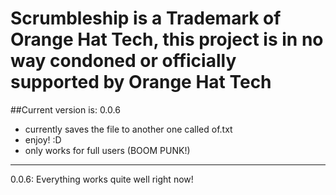 # Scrumbleship is a Trademark of Orange Hat Tech, this project is in no way condoned or officially supported by Orange Hat Tech
##Current version is: 0.0.6

- currently saves the file to another one called of.txt
- enjoy! :D
- only works for full users (BOOM PUNK!)

---
0.0.6: Everything works quite well right now!
